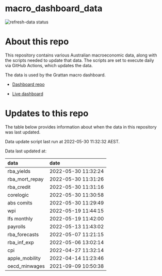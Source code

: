 
<!-- README.md is generated from README.Rmd. Please edit that file -->

# macro\_dashboard\_data

<!-- badges: start -->

![refresh-data
status](https://github.com/grattan/macro_dashboard_data/workflows/refresh-data/badge.svg)

<!-- badges: end -->

# About this repo

This repository contains various Australian macroeconomic data, along
with the scripts needed to update that data. The scripts are set to
execute daily via GitHub Actions, which updates the data.

The data is used by the Grattan macro dashboard.

  - [Dashboard repo](https://github.com/grattan/macrodashboard)

  - [Live dashboard](https://mattcowgill.shinyapps.io/macrodashboard/)

# Updates to this repo

The table below provides information about when the data in this
repository was last updated.

Data update script last run at 2022-05-30 11:32:32 AEST.

Data last updated at:

| data             | date                |
| :--------------- | :------------------ |
| rba\_yields      | 2022-05-30 11:32:24 |
| rba\_mort\_repay | 2022-05-30 11:31:26 |
| rba\_credit      | 2022-05-30 11:31:16 |
| corelogic        | 2022-05-30 11:30:58 |
| abs comits       | 2022-05-30 11:29:49 |
| wpi              | 2022-05-19 11:44:15 |
| lfs monthly      | 2022-05-19 11:42:00 |
| payrolls         | 2022-05-13 11:43:02 |
| rba\_forecasts   | 2022-05-07 11:21:15 |
| rba\_inf\_exp    | 2022-05-06 13:02:14 |
| cpi              | 2022-04-27 11:32:14 |
| apple\_mobility  | 2022-04-14 11:23:46 |
| oecd\_minwages   | 2021-09-09 10:50:38 |
